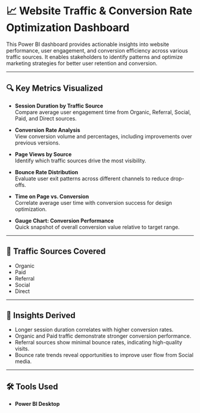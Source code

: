 # 📈 Website Traffic & Conversion Rate Optimization Dashboard

This Power BI dashboard provides actionable insights into website performance, user engagement, and conversion efficiency across various traffic sources. It enables stakeholders to identify patterns and optimize marketing strategies for better user retention and conversion.

---

## 🔍 Key Metrics Visualized

- **Session Duration by Traffic Source**  
  Compare average user engagement time from Organic, Referral, Social, Paid, and Direct sources.

- **Conversion Rate Analysis**  
  View conversion volume and percentages, including improvements over previous versions.

- **Page Views by Source**  
  Identify which traffic sources drive the most visibility.

- **Bounce Rate Distribution**  
  Evaluate user exit patterns across different channels to reduce drop-offs.

- **Time on Page vs. Conversion**  
  Correlate average user time with conversion success for design optimization.

- **Gauge Chart: Conversion Performance**  
  Quick snapshot of overall conversion value relative to target range.

---

## 🚦 Traffic Sources Covered
- Organic
- Paid
- Referral
- Social
- Direct

---

## 🧠 Insights Derived
- Longer session duration correlates with higher conversion rates.
- Organic and Paid traffic demonstrate stronger conversion performance.
- Referral sources show minimal bounce rates, indicating high-quality visits.
- Bounce rate trends reveal opportunities to improve user flow from Social media.

---

## 🛠 Tools Used
- **Power BI Desktop**
  
